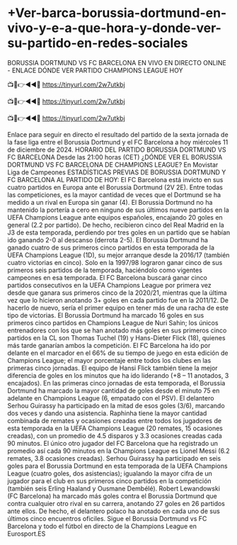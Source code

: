 # +Ver-barca-borussia-dortmund-en-vivo-y-e-a-que-hora-y-donde-ver-su-partido-en-redes-sociales

BORUSSIA DORTMUND VS FC BARCELONA EN VIVO EN DIRECTO ONLINE - ENLACE DÓNDE VER PARTIDO CHAMPIONS LEAGUE HOY


📺📱👉◄◄🔴 https://tinyurl.com/2w7utkbj

📺📱👉◄◄🔴 https://tinyurl.com/2w7utkbj

📺📱👉◄◄🔴 https://tinyurl.com/2w7utkbj


Enlace para seguir en directo el resultado del partido de la sexta jornada de la fase liga entre el Borussia Dortmund y el FC Barcelona a hoy miércoles 11 de diciembre de 2024.
HORARIO DEL PARTIDO BORUSSIA DORTMUND VS FC BARCELONA
Desde las 21:00 horas (CET)
¿DÓNDE VER EL BORUSSIA DORTMUND VS FC BARCELONA DE CHAMPIONS LEAGUE?
En Movistar Liga de Campeones
ESTADÍSTICAS PREVIAS DE BORUSSIA DORTMUND Y FC BARCELONA AL PARTIDO DE HOY:
El FC Barcelona está invicto en sus cuatro partidos en Europa ante el Borussia Dortmund (2V 2E). Entre todas las competiciones, es la mayor cantidad de veces que el Dortmund se ha medido a un rival en Europa sin ganar (4).
El Borussia Dortmund no ha mantenido la portería a cero en ninguno de sus últimos nueve partidos en la UEFA Champions League ante equipos españoles, encajando 20 goles en general (2.2 por partido). De hecho, recibieron cinco del Real Madrid en la J3 de esta temporada, perdiendo por tres goles en un partido que se habían ido ganando 2-0 al descanso (derrota 2-5).
El Borussia Dortmund ha ganado cuatro de sus primeros cinco partidos en esta temporada de la UEFA Champions League (1D), su mejor arranque desde la 2016/17 (también cuatro victorias en cinco). Solo en la 1997/98 lograron ganar cinco de sus primeros seis partidos de la temporada, haciéndolo como vigentes campeones en esa temporada.
El FC Barcelona buscará ganar cinco partidos consecutivos en la UEFA Champions League por primera vez desde que ganara sus primeros cinco de la 2020/21, mientras que la última vez que lo hicieron anotando 3+ goles en cada partido fue en la 2011/12. De hacerlo de nuevo, sería el primer equipo en tener más de una racha de este tipo de victorias.
El Borussia Dortmund ha marcado 16 goles en sus primeros cinco partidos en Champions League de Nuri Sahin; los únicos entrenadores con los que se han anotado más goles en sus primeros cinco partidos en la CL son Thomas Tuchel (19) y Hans-Dieter Flick (18), quienes más tarde ganarían ambos la competición.
El FC Barcelona ha ido por delante en el marcador en el 66% de su tiempo de juego en esta edición de Champions League; el mayor porcentaje entre todos los clubes en las primeras cinco jornadas. El equipo de Hansi Flick también tiene la mejor diferencia de goles en los minutos que ha ido liderando (+8 – 11 anotados, 3 encajados).
En las primeras cinco jornadas de esta temporada, el Borussia Dortmund ha marcado la mayor cantidad de goles desde el minuto 75 en adelante en Champions League (6, empatado con el PSV). El delantero Serhou Guirassy ha participado en la mitad de esos goles (3/6), marcando dos veces y dando una asistencia.
Raphinha tiene la mayor cantidad combinada de remates y ocasiones creadas entre todos los jugadores de esta temporada en la UEFA Champions League (20 remates, 15 ocasiones creadas), con un promedio de 4.5 disparos y 3.3 ocasiones creadas cada 90 minutos. El único otro jugador del FC Barcelona que ha registrado un promedio así cada 90 minutos en la Champions League es Lionel Messi (6.2 remates, 3.8 ocasiones creadas).
Serhou Guirassy ha participado en seis goles para el Borussia Dortmund en esta temporada de la UEFA Champions League (cuatro goles, dos asistencias); igualando la mayor cifra de un jugador para el club en sus primeros cinco partidos en la competición (también seis Erling Haaland y Ousmane Dembélé).
Robert Lewandowski (FC Barcelona) ha marcado más goles contra el Borussia Dortmund que contra cualquier otro rival en su carrera, anotando 27 goles en 26 partidos ante ellos. De hecho, el delantero polaco ha anotado en cada uno de sus últimos cinco encuentros oficiles.
Sigue el Borussia Dortmund vs FC Barcelona y todo el fútbol en directo de la Champions League en Eurosport.ES
